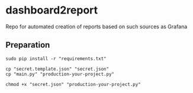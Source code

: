 # dashboard2report
Repo for automated creation of reports based on such sources as Grafana

## Preparation

```shell script
sudo pip install -r "requirements.txt"

cp "secret.template.json" "secret.json"
cp "main.py" "production-your-project.py"

chmod +x "secret.json" "production-your-project.py"
```
